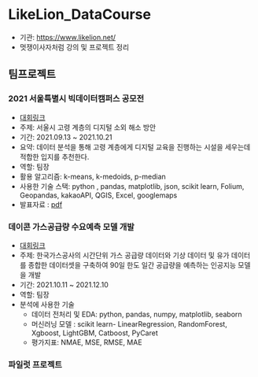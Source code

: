 # LikeLion_DataCourse
  + 기관: https://www.likelion.net/
  + 멋쟁이사자처럼 강의 및 프로젝트 정리

## 팀프로젝트
### 2021 서울특별시 빅데이터캠퍼스 공모전
* [대회링크](https://bigdata.seoul.go.kr/noti/selectNoti.do?r_id=P710&bbs_seq=468&sch_type=&sch_text=&currentPage=3)
* 주제: 서울시 고령 계층의 디지털 소외 해소 방안
* 기간: 2021.09.13 ~ 2021.10.21
* 요약: 데이터 분석을 통해 고령 계층에게 디지털 교육을 진행하는 시설을 세우는데 적합한 입지를 추천한다.
* 역할: 팀장
* 활용 알고리즘: k-means, k-medoids, p-median
* 사용한 기술 스택: python , pandas, matplotlib, json, scikit learn, Folium, Geopandas, kakaoAPI, QGIS, Excel, googlemaps
* 발표자료 : [pdf](https://github.com/sjoonl/LikeLion/blob/main/project/2021_seoul_bigdata_campus_competition/%5B2021%20%EC%84%9C%EC%9A%B8%EC%8B%9C%EB%B9%85%EC%BA%A0%EA%B3%B5%EB%AA%A8%EC%A0%84%5D_%5B%EB%94%94%EC%86%8C%EC%84%9C%5D_%EB%B6%84%EC%84%9D%EA%B2%B0%EA%B3%BC%EC%84%9C.pptx)

### 데이콘 가스공급량 수요예측 모델 개발
* [대회링크](https://dacon.io/competitions/official/235830/overview/description)
* 주제: 한국가스공사의 시간단위 가스 공급량 데이터와 기상 데이터 및 유가 데이터를 종합한 데이터셋을 구축하여 90일 한도 일간 공급량을 예측하는 인공지능 모델을 개발
* 기간: 2021.10.11 ~ 2021.12.10
* 역할: 팀장
* 분석에 사용한 기술
  + 데이터 전처리 및 EDA: python, pandas, numpy, matplotlib, seaborn
  + 머신러닝 모델 : scikit learn- LinearRegression, RandomForest, Xgboost, LightGBM, Catboost, PyCaret
  + 평가지표: NMAE, MSE, RMSE, MAE

### 파일럿 프로젝트

